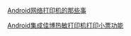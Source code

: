 [Android网络打印机的那些事](https://www.jianshu.com/p/aa8c28b27678)

[Android集成佳博热敏打印机打印小票功能](https://blog.csdn.net/haha223545/article/details/80569597)

[]()

[]()

[]()

[]()

[]()

[]()

[]()

[]()